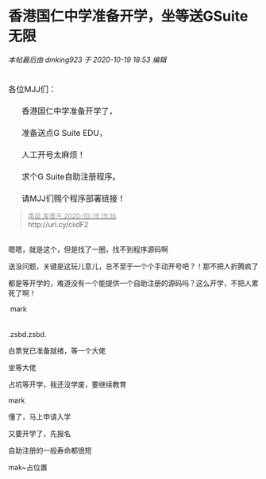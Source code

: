 # 香港国仁中学准备开学，坐等送GSuite无限


<i class="pstatus"> 本帖最后由 dmking923 于 2020-10-19 18:53 编辑 </i><br />
<br />
<font size="3"><br />
各位MJJ们：<br />
<br />
&nbsp; &nbsp;&nbsp; &nbsp;香港国仁中学准备开学了，<br />
<br />
&nbsp; &nbsp;&nbsp; &nbsp;准备送点G Suite EDU，<br />
<br />
&nbsp; &nbsp;&nbsp; &nbsp;人工开号太麻烦！<br />
<br />
&nbsp; &nbsp;&nbsp; &nbsp;求个G Suite自助注册程序。<br />
<br />
&nbsp; &nbsp;&nbsp; &nbsp;请MJJ们赐个程序部署链接！<br />
</font>

<div class="quote"><blockquote><font size="2"><a href="https://www.hostloc.com/forum.php?mod=redirect&amp;goto=findpost&amp;pid=9322794&amp;ptid=756091" target="_blank"><font color="#999999">季风 发表于 2020-10-19 19:16</font></a></font><br />
http://url.cy/ciidF2</blockquote></div><br />
嗯嗯，就是这个，但是找了一圈，找不到程序源码啊

送没问题，关键是这玩儿意儿，总不至于一个个手动开号吧？！那不把人折腾疯了

都是等开学的，难道没有一个能提供一个自助注册的源码吗？这么开学，不把人累死了啊！

<img src="static/image/smiley/default/lol.gif" smilieid="12" border="0" alt="" /> mark<br />
<br />
<br />
.zsbd.zsbd.

白票党已准备就绪，等一个大佬<img src="static/image/smiley/default/lol.gif" smilieid="12" border="0" alt="" />

坐等大佬

占坑等开学，我还没学废，要继续教育

mark

懂了，马上申请入学

又要开学了，先报名<img src="static/image/smiley/default/lol.gif" smilieid="12" border="0" alt="" /><img id="aimg_x4dXZ" onclick="zoom(this, this.src, 0, 0, 0)" class="zoom" src="https://cdn.jsdelivr.net/gh/hishis/forum-master/public/images/patch.gif" onmouseover="img_onmouseoverfunc(this)" onload="thumbImg(this)" border="0" alt="" />

自助注册的一般寿命都很短

mak~占位置
